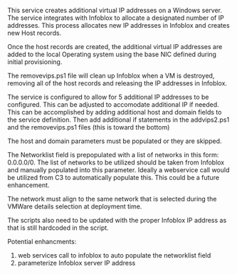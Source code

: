 This service creates additional virtual IP addresses on a Windows server.  The service integrates with Infoblox to
allocate a designated number of IP addresses.  This process allocates new IP addresses in Infoblox and creates new Host records.

Once the host records are created, the additional virtual IP addresses are added to the local Operating system using the
base NIC defined during initial provisioning.

The removevips.ps1 file will clean up Infoblox when a VM is destroyed, removing all of the host records and releasing the IP addresses in Infoblox.

The service is configured to allow for 5 additional IP addresses to be configured.  This can be adjusted to accomodate additional IP if needed.
This can be accomplished by adding additional host and domain fields to the service definition.  Then add additional if statements in the addvips2.ps1 and the removevips.ps1 files (this is toward the bottom)

The host and domain parameters must be populated or they are skipped.

The Networklist field is prepopulated with a list of networks in this form: 0.0.0.0/0.  The list of networks to be utilized should be taken from Infoblox and manually populated into this parameter.  Ideally a webservice call would be utilized from C3 to automatically populate this.  This could be a future enhancement.

The network must align to the same network that is selected during the VMWare details selection at deployment time.

The scripts also need to be updated with the proper Infoblox IP address as that is still hardcoded in the script.


Potential enhancments:
1) web services call to infoblox to auto populate the networklist field
2) parameterize Infoblox server IP address